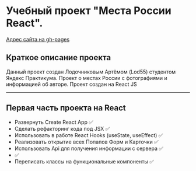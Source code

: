 Учебный проект "Места России React".
=====================
[Адрес сайта на gh-pages](https://)

Краткое описание проекта
-----------------------------------
Данный проект создан Лодочниковым Артёмом (Lod55) студентом Яндекс Практикума.
Проект о местах России с фотографиями и информацией об авторе.
Проект создан на React JS
***

Первая часть проекта на React
-----------------------------------
* Развернуть Create React App :white_check_mark:
* Сделать рефакторинг кода под JSX :white_check_mark:
* Использовать в работе React Hooks (useState, useEffect) :white_check_mark:
* Реализовать открытие всех Попапов Форм и Карточки :white_check_mark:
* Использовать Api для получения информации с сервера :white_check_mark:
*  :white_check_mark:
* Переписать классы на функциональные компоненты :white_check_mark:
